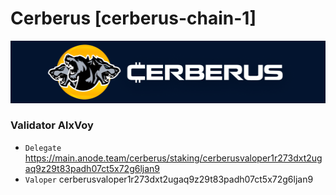 # Cerberus [cerberus-chain-1]
![Cerberus Guide](https://github.com/Voynitskiy/Voynitskiy/blob/main/mainnet/Cerberus/Cerberus.png)
### Validator AlxVoy
* `Delegate` https://main.anode.team/cerberus/staking/cerberusvaloper1r273dxt2ugaq9z29t83padh07ct5x72g6ljan9
* `Valoper` cerberusvaloper1r273dxt2ugaq9z29t83padh07ct5x72g6ljan9
